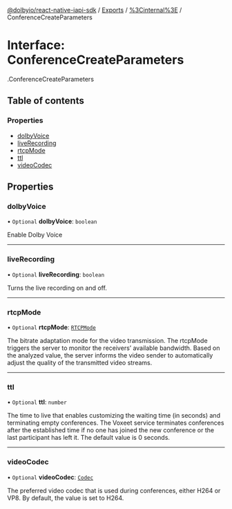 [@dolbyio/react-native-iapi-sdk](../README.md) / [Exports](../modules.md) / [%3Cinternal%3E](../modules/_internal_.md) / ConferenceCreateParameters

# Interface: ConferenceCreateParameters

[<internal>](../modules/_internal_.md).ConferenceCreateParameters

## Table of contents

### Properties

- [dolbyVoice](_internal_.ConferenceCreateParameters.md#dolbyvoice)
- [liveRecording](_internal_.ConferenceCreateParameters.md#liverecording)
- [rtcpMode](_internal_.ConferenceCreateParameters.md#rtcpmode)
- [ttl](_internal_.ConferenceCreateParameters.md#ttl)
- [videoCodec](_internal_.ConferenceCreateParameters.md#videocodec)

## Properties

### dolbyVoice

• `Optional` **dolbyVoice**: `boolean`

Enable Dolby Voice

___

### liveRecording

• `Optional` **liveRecording**: `boolean`

Turns the live recording on and off.

___

### rtcpMode

• `Optional` **rtcpMode**: [`RTCPMode`](../enums/_internal_.RTCPMode.md)

The bitrate adaptation mode for the video transmission. The rtcpMode triggers the server to monitor the receivers’ available bandwidth. Based on the analyzed value, the server informs the video sender to automatically adjust the quality of the transmitted video streams.

___

### ttl

• `Optional` **ttl**: `number`

The time to live that enables customizing the waiting time (in seconds) and terminating empty conferences.
The Voxeet service terminates conferences after the established time if no one has joined the new conference or the last participant has left it. The default value is 0 seconds.

___

### videoCodec

• `Optional` **videoCodec**: [`Codec`](../enums/_internal_.Codec.md)

The preferred video codec that is used during conferences, either H264 or VP8. By default, the value is set to H264.
